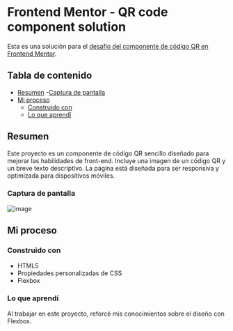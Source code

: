 # Frontend Mentor - QR code component solution

Esta es una solución para el [desafío del componente de código QR en Frontend Mentor](https://www.frontendmentor.io/challenges/qr-code-component-iux_sIO_H).

## Tabla de contenido

- [Resumen](#resumen)
 -[Captura de pantalla](#captura-de-pantalla)
- [Mi proceso](#mi-proceso)
  - [Construido con](#construido-con)
  - [Lo que aprendí](#lo-que-aprendí)

## Resumen

Este proyecto es un componente de código QR sencillo diseñado para mejorar las habilidades de front-end. Incluye una imagen de un código QR y un breve texto descriptivo. La página está diseñada para ser responsiva y optimizada para dispositivos móviles.

### Captura de pantalla

![image](https://github.com/AbiSulkes/qr-code-component/assets/132610111/0cf51674-0691-47e9-999a-3b8c67043935)

## Mi proceso

### Construido con

- HTML5
- Propiedades personalizadas de CSS
- Flexbox

### Lo que aprendí

Al trabajar en este proyecto, reforcé mis conocimientos sobre el diseño con Flexbox.
